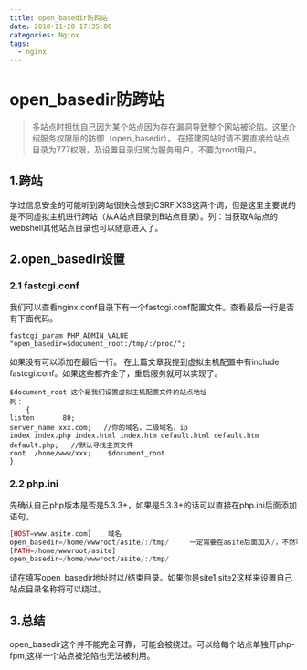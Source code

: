 ```yaml
---
title: open_basedir防跨站
date: 2018-11-28 17:35:00
categories: Nginx
tags:
  - nginx
---
```

# open_basedir防跨站
 > 多站点时担忧自己因为某个站点因为存在漏洞导致整个网站被沦陷。这里介绍服务权限层的防御（open_basedir）。
在搭建网站时请不要直接给站点目录为777权限，及设置目录归属为服务用户，不要为root用户。
## 1.跨站
学过信息安全的可能听到跨站很快会想到CSRF,XSS这两个词，但是这里主要说的是不同虚拟主机进行跨站（从A站点目录到B站点目录）。列：当获取A站点的webshell其他站点目录也可以随意进入了。  
## 2.open_basedir设置
### 2.1 fastcgi.conf
我们可以查看nginx.conf目录下有一个fastcgi.conf配置文件。查看最后一行是否有下面代码。
``` nginx
fastcgi_param PHP_ADMIN_VALUE    "open_basedir=$document_root:/tmp/:/proc/";
```

如果没有可以添加在最后一行。
在上篇文章我提到虚拟主机配置中有include fastcgi.conf。如果这些都齐全了，重启服务就可以实现了。
``` nginx
$document_root 这个是我们设置虚拟主机配置文件的站点地址
列：
    {
listen       80;    
server_name xxx.com;   //你的域名，二级域名，ip
index index.php index.html index.htm default.html default.htm default.php;   //默认寻找主页文件
root  /home/www/xxx;    $document_root
}
``` 

### 2.2 php.ini
先确认自己php版本是否是5.3.3+，如果是5.3.3+的话可以直接在php.ini后面添加语句。
``` php
[HOST=www.asite.com]    域名
open_basedir=/home/wwwroot/asite/:/tmp/     一定需要在asite后面加入/，不然可以遍历
[PATH=/home/wwwroot/asite]
open_basedir=/home/wwwroot/asite/:/tmp/
```

请在填写open_basedir地址时以/结束目录。如果你是site1,site2这样来设置自己站点目录名称将可以绕过。  
## 3.总结
open_basedir这个并不能完全可靠，可能会被绕过。可以给每个站点单独开php-fpm,这样一个站点被沦陷也无法被利用。
